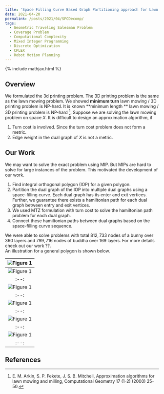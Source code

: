 ```yaml
---
title: 'Space Filling Curve Based Graph Partitioning approach for Lawn Mowing and 3D Printing Problems'
date: 2021-04-20
permalink: /posts/2021/04/SFCDecomp/
tags:
  - Geometric Traveling Salesman Problem
  - Coverage Problem
  - Computational Complexity
  - Mixed Integer Programming
  - Discrete Optimization
  - CPLEX
  - Robot Motion Planning
---
```


{% include mathjax.html %}

## Overview ##

We formulated the 3d printing problem. The 3D printing problem is the same as the lawn mowing problem. We showed **minimum turn** lawn mowing / 3D printing  problem is NP-hard. It is known
**minimum length ** lawn mowing / 3D printing  problem is NP-hard [^Ar2000]. Suppose we are solving the lawn mowing problem on space $X$. It is difficult to design an approximation algorithm,
if 
1. Turn cost is involved. Since the turn cost problem does not form a metric.
2. Edge weight in the dual graph of $X$ is not a metric.
 
## Our Work ##

We may want to solve the exact problem using MIP. But MIPs are hard to solve for large instances of the problem. This motivated the development of our work.
1. Find integral orthogonal polygon (IOP) for a given polygon.
2. Partition the dual graph of the IOP into multiple dual graphs using a space-filling curve. Each dual graph has its enter and exit vertices. Further, we guarantee there exists a 
hamiltonian path for each dual graph between entry and exit vertices.  
3. We used MTZ formulation with turn cost to solve the hamiltonian path problem for each dual graph.
4. Connect these hamiltonian paths between dual graphs based on the space-filling curve sequence. 

We were able to solve problems with total $812,733$ nodes of a bunny over $360$ layers and $799,716$ nodes of buddha over $169$ layers. 
For more details check out our work ??.  
An illustration for a general polygon is shown below.
 
|![Figure 1]( https://pragup.github.io/images/SFCDecomp_Figure_1.png)| 
|:--:| 
|![Figure 1]( https://pragup.github.io/images/SFCDecomp_Figure_2.png)| 
|:--:|
|![Figure 1]( https://pragup.github.io/images/SFCDecomp_Figure_3.png)| 
|:--:|
|![Figure 1]( https://pragup.github.io/images/SFCDecomp_Figure_4.png)| 
|:--:|
|![Figure 1]( https://pragup.github.io/images/SFCDecomp_Figure_5.png)| 
|:--:|
|![Figure 1]( https://pragup.github.io/images/SFCDecomp_Figure_6.png)| 
|:--:|



## References ##

[^Ar2000]: E. M. Arkin, S. P. Fekete, J. S. B. Mitchell, Approximation algorithms for lawn mowing and milling, Computational Geometry 17 (1-2) (2000) 25–50.
